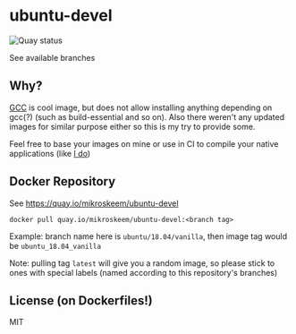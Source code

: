# ubuntu-devel

![Quay status](https://quay.io/repository/mikroskeem/ubuntu-devel/status)

See available branches

## Why?

[GCC](https://hub.docker.com/_/gcc/) is cool image, but does not allow
installing anything depending on gcc(?) (such as build-essential and so on).
Also there weren't any updated images for similar purpose either so this is
my try to provide some.

Feel free to base your images on mine or use in CI to compile your native
applications (like [I do](https://github.com/mikroskeem/musl_root/tree/master/ci))

## Docker Repository

See https://quay.io/mikroskeem/ubuntu-devel

`docker pull quay.io/mikroskeem/ubuntu-devel:<branch tag>`

Example: branch name here is `ubuntu/18.04/vanilla`, then image tag would be
`ubuntu_18.04_vanilla`

Note: pulling tag `latest` will give you a random image, so please stick
to ones with special labels (named according to this repository's branches)

## License (on Dockerfiles!)

MIT
